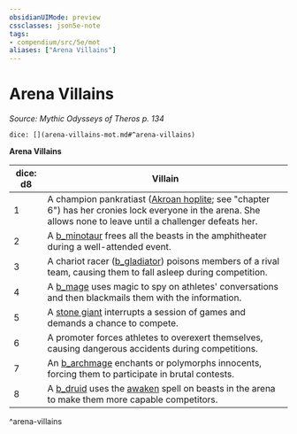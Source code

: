 ```yaml
---
obsidianUIMode: preview
cssclasses: json5e-note
tags:
- compendium/src/5e/mot
aliases: ["Arena Villains"]
---
```

# Arena Villains
*Source: Mythic Odysseys of Theros p. 134* 

`dice: [](arena-villains-mot.md#^arena-villains)`

**Arena Villains**

| dice: d8 | Villain |
|----------|---------|
| 1 | A champion pankratiast ([Akroan hoplite](b_akroan-hoplite-mot.md); see "chapter 6") has her cronies lock everyone in the arena. She allows none to leave until a challenger defeats her. |
| 2 | A [b_minotaur](b_minotaur.md) frees all the beasts in the amphitheater during a well-attended event. |
| 3 | A chariot racer ([b_gladiator](b_gladiator.md)) poisons members of a rival team, causing them to fall asleep during competition. |
| 4 | A [b_mage](b_mage.md) uses magic to spy on athletes' conversations and then blackmails them with the information. |
| 5 | A [stone giant](b_stone-giant.md) interrupts a session of games and demands a chance to compete. |
| 6 | A promoter forces athletes to overexert themselves, causing dangerous accidents during competitions. |
| 7 | An [b_archmage](b_archmage.md) enchants or polymorphs innocents, forcing them to participate in brutal contests. |
| 8 | A [b_druid](b_druid.md) uses the [awaken](compendium/spells/awaken.md) spell on beasts in the arena to make them more capable competitors. |
^arena-villains